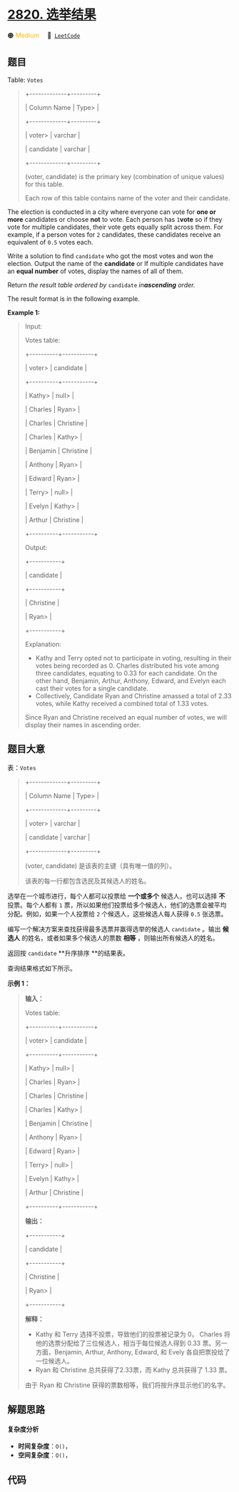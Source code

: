 # [2820. 选举结果](https://leetcode.com/problems/election-results)

🟠 <font color=#ffb800>Medium</font>&emsp; 🔗&ensp;[`LeetCode`](https://leetcode.com/problems/election-results)

## 题目

Table: `Votes`

> 
> 
> 
> 
> 
> +-------------+---------+ 
> 
> | Column Name | Type> 
> | 
> 
> +-------------+---------+ 
> 
> | voter> 
>    | varchar | 
> 
> | candidate   | varchar |
> 
> +-------------+---------+
> 
> (voter, candidate) is the primary key (combination of unique values) for this table.
> 
> Each row of this table contains name of the voter and their candidate. 
> 
> 

The election is conducted in a city where everyone can vote for **one or
more** candidates or choose **not** to vote. Each person has `1`**vote** so if
they vote for multiple candidates, their vote gets equally split across them.
For example, if a person votes for `2` candidates, these candidates receive an
equivalent of `0.5` votes each.

Write a solution to find `candidate` who got the most votes and won the
election. Output the name of the **candidate** or If multiple candidates have
an **equal number** of votes, display the names of all of them.

Return _the result table ordered_ _by_ `candidate` _in**ascending** order._

The result format is in the following example.



**Example 1:**

> Input: 
> 
> Votes table:
> 
> +----------+-----------+
> 
> | voter> 
> | candidate |
> 
> +----------+-----------+
> 
> | Kathy> 
> | null> 
>   |
> 
> | Charles  | Ryan> 
>   |
> 
> | Charles  | Christine |
> 
> | Charles  | Kathy> 
>  |
> 
> | Benjamin | Christine |
> 
> | Anthony  | Ryan> 
>   |
> 
> | Edward   | Ryan> 
>   |
> 
> | Terry> 
> | null> 
>   |
> 
> | Evelyn   | Kathy> 
>  |
> 
> | Arthur   | Christine |
> 
> +----------+-----------+
> 
> Output: 
> 
> +-----------+
> 
> | candidate | 
> 
> +-----------+
> 
> | Christine |  
> 
> | Ryan> 
>   |  
> 
> +-----------+
> 
> Explanation: 
> - Kathy and Terry opted not to participate in voting, resulting in their votes being recorded as 0. Charles distributed his vote among three candidates, equating to 0.33 for each candidate. On the other hand, Benjamin, Arthur, Anthony, Edward, and Evelyn each cast their votes for a single candidate.
> - Collectively, Candidate Ryan and Christine amassed a total of 2.33 votes, while Kathy received a combined total of 1.33 votes.
> 
> Since Ryan and Christine received an equal number of votes, we will display their names in ascending order.


## 题目大意

表：`Votes`

> 
> 
> 
> 
> 
> +-------------+---------+ 
> 
> | Column Name | Type> 
> | 
> 
> +-------------+---------+ 
> 
> | voter> 
>    | varchar | 
> 
> | candidate   | varchar |
> 
> +-------------+---------+
> 
> (voter, candidate) 是该表的主键（具有唯一值的列）。
> 
> 该表的每一行都包含选民及其候选人的姓名。
> 
> 

选举在一个城市进行，每个人都可以投票给 **一个或多个** 候选人，也可以选择 **不** 投票。每个人都有 `1`
票，所以如果他们投票给多个候选人，他们的选票会被平均分配。例如，如果一个人投票给 `2` 个候选人，这些候选人每人获得 `0.5` 张选票。

编写一个解决方案来查找获得最多选票并赢得选举的候选人 `candidate` 。输出 **候选人** 的姓名，或者如果多个候选人的票数 **相等**
，则输出所有候选人的姓名。

返回按 `candidate` **升序排序  **的结果表。

查询结果格式如下所示。



**示例 1：**

> 
> 
> 
> 
> 
> **输入：** 
> 
> Votes table:
> 
> +----------+-----------+
> 
> | voter> 
> | candidate |
> 
> +----------+-----------+
> 
> | Kathy> 
> | null> 
>   |
> 
> | Charles  | Ryan> 
>   |
> 
> | Charles  | Christine |
> 
> | Charles  | Kathy> 
>  |
> 
> | Benjamin | Christine |
> 
> | Anthony  | Ryan> 
>   |
> 
> | Edward   | Ryan> 
>   |
> 
> | Terry> 
> | null> 
>   |
> 
> | Evelyn   | Kathy> 
>  |
> 
> | Arthur   | Christine |
> 
> +----------+-----------+
> 
> **输出：**
> 
> +-----------+
> 
> | candidate | 
> 
> +-----------+
> 
> | Christine |  
> 
> | Ryan> 
>   |  
> 
> +-----------+
> 
> **解释：**
> - Kathy 和 Terry 选择不投票，导致他们的投票被记录为 0。 Charles 将他的选票分配给了三位候选人，相当于每位候选人得到 0.33 票。另一方面，Benjamin, Arthur, Anthony, Edward, 和 Evely 各自把票投给了一位候选人。
> - Ryan 和 Christine 总共获得了2.33票，而 Kathy 总共获得了 1.33 票。
> 
> 由于 Ryan 和 Christine 获得的票数相等，我们将按升序显示他们的名字。


## 解题思路

#### 复杂度分析

- **时间复杂度**：`O()`，
- **空间复杂度**：`O()`，

## 代码

```javascript

```